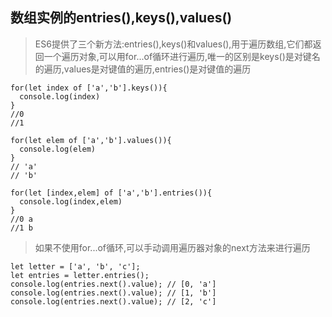 ## 数组实例的entries(),keys(),values()
>ES6提供了三个新方法:entries(),keys()和values(),用于遍历数组,它们都返回一个遍历对象,可以用for...of循环进行遍历,唯一的区别是keys()是对键名的遍历,values是对键值的遍历,entries()是对键值的遍历
```
for(let index of ['a','b'].keys()){
  console.log(index)
}
//0
//1

for(let elem of ['a','b'].values()){
  console.log(elem)
}
// 'a'
// 'b'

for(let [index,elem] of ['a','b'].entries()){
  console.log(index,elem)
}
//0 a
//1 b
```
>如果不使用for...of循环,可以手动调用遍历器对象的next方法来进行遍历
```
let letter = ['a', 'b', 'c'];
let entries = letter.entries();
console.log(entries.next().value); // [0, 'a']
console.log(entries.next().value); // [1, 'b']
console.log(entries.next().value); // [2, 'c']
```